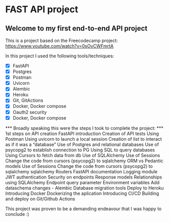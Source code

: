 # FAST API project
## Welcome to my first end-to-end API project

This is a project based on the Freecodecamp project: https://www.youtube.com/watch?v=0sOvCWFmrtA

In this project I used the following tools/techniques:

- [X] FastAPI
- [X] Postgres
- [X] Postman
- [X] Uvicorn
- [X] Alembic
- [X] Heroku
- [X] Git, GitActions
- [X] Docker, Docker compose
- [X] Oauth2 security
- [X] Docker, Docker compose

*** Broadly speaking this were the steps I took to complete the project: ***
    1st steps on API creation
    FastAPI introduction
    Creation of API tests
    Using Postman
    Using uvicorn to launch a local session
    Creation of list to interact as if it was a “database” 
    Use of Postgres and relational databases
    Use of psycopg2 to establish connection to PG
    Using SQL to query databases
    Using Cursors to fetch data from db
    Use of SQLAlchemy
    Use of Sessions
    Change the code from cursors (psycopg2) to sqlalchemy
    ORM vs Pedantic models
    Use of Sessions
    Change the code from cursors (psycopg2) to sqlalchemy
    sqlalchemy
    Routers
    FastAPI documentation
    Logging module
    JWT authentication
    Security on endpoints
    Response models
    Relationships using SQLAlchemy
    Endpoint query parameter
    Environment variables
    Add dataschema changes - Alembic
    Database migration tools
    Deploy to Heroku
    Introducing Docker 
    Dockerizing the aplication
    Introducing CI/CD
    Building and deploy on Git/Github Actions

This project was proven to be a demanding endeavour that I was happy to conclude :) 





